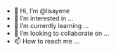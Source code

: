 - 👋 Hi, I’m @lisayene
- 👀 I’m interested in ...
- 🌱 I’m currently learning ...
- 💞️ I’m looking to collaborate on ...
- 📫 How to reach me ...

<!---
lisayene/lisayene is a ✨ special ✨ repository because its `README.md` (this file) appears on your GitHub profile.
You can click the Preview link to take a look at your changes.
--->
